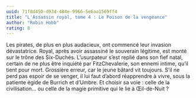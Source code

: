 ```yaml
---
uuid: 71f8d450-d93d-484e-9966-5e6aa1569ff4
title: "L'Assassin royal, tome 4 : Le Poison de la vengeance"
author: "Robin Hobb"
rating: 8
---
```


Les pirates, de plus en plus audacieux, ont commencé leur invasion dévastatrice. Royal, après avoir assassiné le souverain légitime, est monté sur le trône des Six-Duchés. L’usurpateur s’est replié dans son fief natal, certain de ne plus être inquiété par FitzChevalerie, son ennemi intime, qu’il tient pour mort. Grossière erreur, car le jeune bâtard vit toujours. S’il ne perd pas espoir de se venger, il lui faut d’abord réapprendre à vivre, sous la patiente égide de Burrich et d’Umbre. Et choisir sa voie : celle de la civilisation… ou celle de la magie primitive qui le lie à Œil-de-Nuit ?